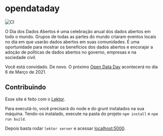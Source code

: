 # opendataday

![CI](https://github.com/DadosAbertosDeFeira/opendataday/workflows/CI/badge.svg)

O Dia dos Dados Abertos é uma celebração anual dos dados abertos em todo o mundo. Grupos de todas as partes do mundo criaram eventos locais no dia em que usarão dados abertos em suas comunidades. É uma oportunidade para mostrar os benefícios dos dados abertos e encorajar a adoção de políticas de dados abertos no governo, empresas e na sociedade civil.

Você está convidado. De novo. O próximo [Open Data Day](https://opendataday.org/pt_br/) acontecerá no dia 6 de Março de 2021.

## Contribuindo

Esse site é feito com o [Lektor](https://www.getlektor.com/).

Para executá-lo, você precisará do node e do grunt instalados na sua máquina. Tendo-os instalado,
execute na pasta do projeto `npm install` e `npm run build`.

Depois basta rodar `lektor server` e acessar [localhost:5000](http://localhost:5000/).
